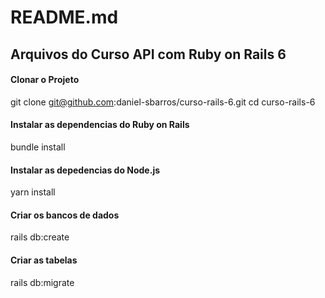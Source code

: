 # README.md

## Arquivos do Curso API com Ruby on Rails 6

#### Clonar o Projeto
git clone git@github.com:daniel-sbarros/curso-rails-6.git
cd curso-rails-6

#### Instalar as dependencias do Ruby on Rails
bundle install

#### Instalar as depedencias do Node.js
yarn install

#### Criar os bancos de dados
rails db:create

#### Criar as tabelas
rails db:migrate
